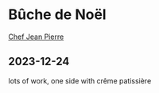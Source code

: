 # Bûche de Noël

[Chef Jean Pierre](https://chefjeanpierre.com/easy-christmas-recipes/buche-de-noel-christmas-cake/)

## 2023-12-24
lots of work, one side with crême patissière
